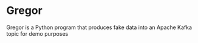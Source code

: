 # Gregor
Gregor is a Python program that produces fake data into an Apache Kafka topic for demo purposes
